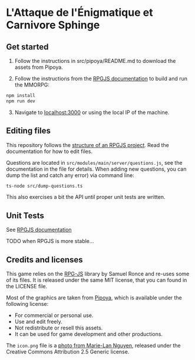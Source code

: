 # L'Attaque de l'Énigmatique et Carnivore Sphinge

## Get started

1. Follow the instructions in src/pipoya/README.md to download the assets from
Pipoya.

2. Follow the instructions from the [RPGJS documentation](https://docs.rpgjs.dev/guide/get-started.html#installation) to build and run the MMORPG:

```bash
npm install
npm run dev
```

3. Navigate to [localhost:3000](http://localhost:3000) or using the local IP
   of the machine.

## Editing files

This repository follows the [structure of an RPGJS project](https://docs.rpgjs.dev/guide/structure.html#explanation-of-the-structure). Read the documentation for how to edit files.

Questions are located in `src/modules/main/server/questions.js`, see the documentation in the file for details. When adding new questions, you can dump the list and catch any error) via command line:

```bash
ts-node src/dump-questions.ts
```

This also exercises a bit the API until proper unit tests are written.

## Unit Tests

See [RPGJS documentation](https://docs.rpgjs.dev/guide/unit-test.html)

TODO when RPGJS is more stable...

## Credits and licenses

This game relies on the [RPG-JS](https://github.com/RSamaium/RPG-JS) library by
Samuel Ronce and re-uses some of its files. It is released under the same MIT
license, that you can found in the LICENSE file.

Most of the graphics are taken from [Pipoya](https://pipoya.itch.io), which
is available under the following license:
  - For commercial or personal use.
  - Use and edit freely.
  - Not redistribute or resell this assets.
  - It can be used for game development and other productions.

The `icon.png` file is a [photo from Marie-Lan Nguyen](https://commons.wikimedia.org/wiki/File:Sphinx_CdM_Paris_DeRidder865_n2.jpg), released under the Creative Commons Attribution 2.5 Generic license.
